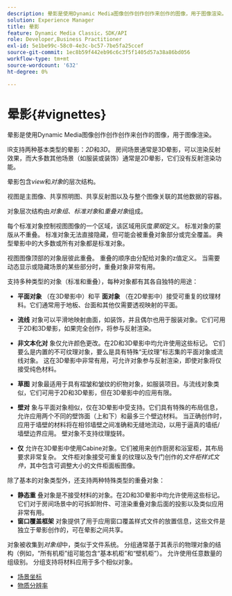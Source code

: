 ```yaml
---
description: 晕影是使用Dynamic Media图像创作创作创作来创作的图像，用于图像渲染。
solution: Experience Manager
title: 晕影
feature: Dynamic Media Classic，SDK/API
role: Developer,Business Practitioner
exl-id: 5e1be99c-58c0-4e3c-bc57-7be5fa25ccef
source-git-commit: 1ec8b59f442eb96c6c3f5f1405d57a38a86bd056
workflow-type: tm+mt
source-wordcount: '632'
ht-degree: 0%

---
```


# 晕影{#vignettes}

晕影是使用Dynamic Media图像创作创作创作来创作的图像，用于图像渲染。

IR支持两种基本类型的晕影：*2D*&#x200B;和&#x200B;*3D*。 房间场景通常是3D晕影，可以渲染反射效果，而大多数其他场景（如服装或装饰）通常是2D晕影，它们没有反射渲染功能。

晕影包含&#x200B;*view*&#x200B;和&#x200B;*对象*&#x200B;的层次结构。

视图是主图像、共享照明图、共享反射图以及与整个图像关联的其他数据的容器。

对象层次结构由&#x200B;*对象组*、*标准对象*&#x200B;和&#x200B;*重叠对象*&#x200B;组成。

每个标准对象控制视图图像的一个区域，该区域用灰度&#x200B;*蒙版*&#x200B;定义。 标准对象的蒙版从不重叠。 标准对象无法直接隐藏，但可能会被重叠对象部分或完全覆盖。 典型晕影中的大多数或所有对象都是标准对象。

视图图像顶部的对象层彼此重叠。 重叠的顺序由分配给对象的z值定义。 当需要动态显示或隐藏场景的某些部分时，重叠对象非常有用。

支持多种类型的对象（标准和重叠），每种对象都有其各自独特的用途：

* **平面对象** （在3D晕影中）和平 **面对象** （在2D晕影中）接受可重复的纹理材料。它们通常用于地板、台面和其他仅需要透视映射的平面。

* **流线** 对象可以平滑地映射曲面，如装饰，并且偶尔也用于服装对象。它们可用于2D和3D晕影，如果完全创作，将参与反射渲染。
* **非文本化对** 象仅允许颜色更改。在2D和3D晕影中均允许使用这些标记。 它们要么是内置的不可纹理对象，要么是具有特殊“无纹理”标志集的平面对象或流线对象。 这在3D晕影中非常有用，可允许对象参与反射渲染，即使对象将仅接受纯色材料。
* **草图** 对象最适用于具有褶皱和皱纹的织物对象，如服装项目。与流线对象类似，它们可用于2D和3D晕影，但在3D晕影中的应用有限。
* **壁对** 象与平面对象相似，仅在3D晕影中受支持。它们具有特殊的布局信息，允许应用两个不同的壁饰面（上和下）和最多三个壁边材料。 当正确创作时，应用于墙壁的材料将在相邻墙壁之间准确和无缝地流动，以用于逼真的墙纸/墙壁边界应用。 壁对象不支持纹理旋转。
* **仅** 允许在3D晕影中使用Cabine对象。它们被用来创作厨房和浴室柜，其布局要求非常复杂。 文件柜对象接受可重复的纹理以及专门创作的&#x200B;*文件柜样式文件*，其中包含可调整大小的文件柜面板图像。

除了基本的对象类型外，还支持两种特殊类型的重叠对象：

* **静态重** 叠对象是不接受材料的对象。在2D和3D晕影中均允许使用这些标记。 它们对于房间场景中的可拆卸附件、可渲染重叠对象后面的投影以及类似应用非常有用。
* **窗口覆盖框架** 对象提供了用于应用窗口覆盖样式文件的放置信息，这些文件是独立于晕影创作的，可在晕影之间共享。

对象被收集到&#x200B;*对象组*&#x200B;中，类似于文件系统。 分组通常基于其表示的物理对象的结构（例如，“所有机柜”组可能包含“基本机柜”和“壁机柜”）。 允许使用任意数量的组级别。 分组支持将材料应用于多个相似对象。

* [场景坐标](c-ir-scene-coordinates.md)
* [物质分辨率](c-ir-material-resolution.md)
